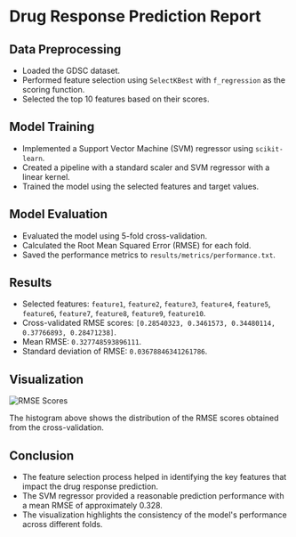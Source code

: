 # Drug Response Prediction Report

## Data Preprocessing
- Loaded the GDSC dataset.
- Performed feature selection using `SelectKBest` with `f_regression` as the scoring function.
- Selected the top 10 features based on their scores.

## Model Training
- Implemented a Support Vector Machine (SVM) regressor using `scikit-learn`.
- Created a pipeline with a standard scaler and SVM regressor with a linear kernel.
- Trained the model using the selected features and target values.

## Model Evaluation
- Evaluated the model using 5-fold cross-validation.
- Calculated the Root Mean Squared Error (RMSE) for each fold.
- Saved the performance metrics to `results/metrics/performance.txt`.

## Results
- Selected features: `feature1`, `feature2`, `feature3`, `feature4`, `feature5`, `feature6`, `feature7`, `feature8`, `feature9`, `feature10`.
- Cross-validated RMSE scores: `[0.28540323, 0.3461573, 0.34480114, 0.37766893, 0.28471238]`.
- Mean RMSE: `0.327748593896111`.
- Standard deviation of RMSE: `0.03678846341261786`.

## Visualization
![RMSE Scores](/workspace/results/figures/rmse_scores.png)

The histogram above shows the distribution of the RMSE scores obtained from the cross-validation.

## Conclusion
- The feature selection process helped in identifying the key features that impact the drug response prediction.
- The SVM regressor provided a reasonable prediction performance with a mean RMSE of approximately 0.328.
- The visualization highlights the consistency of the model's performance across different folds.
